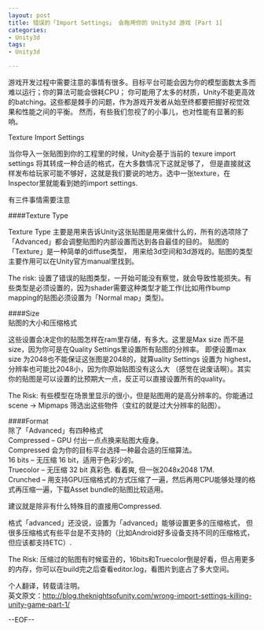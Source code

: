```yaml
---
layout: post
title: 错误的「Import Settings」 会拖垮你的 Unity3d 游戏 [Part 1]
categories:
- Unity3d
tags:
- Unity3d

---
```


游戏开发过程中需要注意的事情有很多。目标平台可能会因为你的模型面数太多而难以运行；你的算法可能会很耗CPU；
你可能用了太多的材质，Unity不能更高效的batching。这些都是棘手的问题，作为游戏开发者从始至终都要把握好视觉效果和性能之间的平衡。
然而，有些我们忽视了的小事儿，也对性能有显著的影响。

Texture Import Settings

当你导入一张贴图到你的工程里的时候，Unity会基于当前的 texure import settings 将其转成一种合适的格式，在大多数情况下这就足够了，
但是直接就这样发布给玩家可能不够好，这就是我们要说的地方。选中一张texture，在Inspector里就能看到她的import settings.

有三件事情需要注意

####Texture Type

Texture Type 主要是用来告诉Unity这张贴图是用来做什么的，所有的选项除了「Advanced」都会调整贴图的内部设置而达到各自最佳的目的。
贴图的「Texture」是一种简单的diffuse类型，
用来给3d空间和3d游戏的。贴图的类型主要作用可以在Unity官方manual里找到。

The risk: 设置了错误的贴图类型，一开始可能没有察觉，就会导致性能损失。有些类型是必须设置的，因为shader需要这种类型才能工作(比如用作bump mapping的贴图必须设置为「Normal map」类型)。

####Size  
贴图的大小和压缩格式

这些设置会决定你的贴图怎样在ram里存储，有多大。这里是Max size 而不是 size，因为你可是在Quality Settings里设置所有贴图的分辨率。
即便设置max size 为2048也不能保证这张图是2048的，就算uality Settings 设置为 highest，分辨率也可能比2048小，因为你原始贴图没有这么大
（感觉在说废话啊）。其实你的贴图是可以设置的比预期大一点，反正可以直接设置所有的quality。

The Risk: 有些模型在场景里显示的很小，但是贴图用的是高分辨率的。你能通过scene -> Mipmaps 筛选出这些物件（变红的就是过大分辨率的贴图）。

####Format  
除了「Advanced」有四种格式  
Compressed – GPU 付出一点点换来贴图大瘦身。  
Compressed 会为你的目标平台选择一种最合适的压缩算法。  
16 bits – 无压缩 16 bit，适用于色彩少的。  
Truecolor – 无压缩 32 bit 真彩色. 看着爽, 但一张2048x2048 17M.  
Crunched – 用支持GPU压缩格式的方式压缩了一遍，然后再用CPU能够处理的格式再压缩一遍，下载Asset bundle的贴图比较适用。

建议就是除非有什么特殊目的直接用Compressed.


格式「advanced」还没说，设置为「advanced」能够设置更多的压缩格式，
但很多压缩格式有些平台是不支持的（比如Android好多设备支持不同的压缩格式，但应该都支持ETC）.  

The Risk: 压缩过的贴图有时候蛮丑的，16bits和Truecolor倒是好看，但占用更多的内存，你可以在build完之后查看editor.log，看图片到底占了多大空间。


个人翻译，转载请注明。  
英文原文：http://blog.theknightsofunity.com/wrong-import-settings-killing-unity-game-part-1/  

--EOF--						